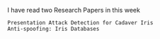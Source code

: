 I have read two Research Papers in this week

	Presentation Attack Detection for Cadaver Iris
	Anti-spoofing: Iris Databases
